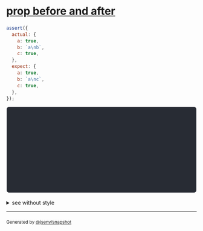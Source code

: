 # [prop before and after](../../string_multiline.test.js#L102)

```js
assert({
  actual: {
    a: true,
    b: `a\nb`,
    c: true,
  },
  expect: {
    a: true,
    b: `a\nc`,
    c: true,
  },
});
```

![img](throw.svg)

<details>
  <summary>see without style</summary>

```console
AssertionError: actual and expect are different

actual: {
  a: true,
  b: 1| a
     2| b
  c: true,
}
expect: {
  a: true,
  b: 1| a
     2| c
  c: true,
}
```

</details>

---

<sub>
  Generated by <a href="https://github.com/jsenv/core/tree/main/packages/independent/snapshot">@jsenv/snapshot</a>
</sub>